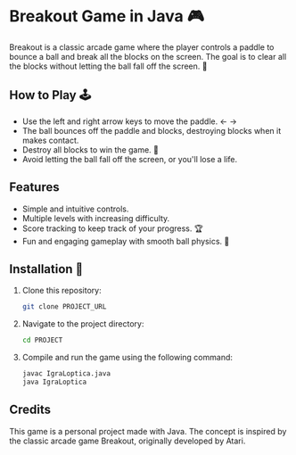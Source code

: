 # Breakout Game in Java 🎮

Breakout is a classic arcade game where the player controls a paddle to bounce a ball and break all the blocks on the screen. The goal is to clear all the blocks without letting the ball fall off the screen. 🧱

## How to Play 🕹️

- Use the left and right arrow keys to move the paddle. ← → 
- The ball bounces off the paddle and blocks, destroying blocks when it makes contact.
- Destroy all blocks to win the game. 🎯
- Avoid letting the ball fall off the screen, or you'll lose a life. 

## Features 

- Simple and intuitive controls. 
- Multiple levels with increasing difficulty.
- Score tracking to keep track of your progress. 🏆
- Fun and engaging gameplay with smooth ball physics. 🏓

## Installation 🔧

1. Clone this repository:
   ```bash
   git clone PROJECT_URL

2. Navigate to the project directory:
   ```bash
   cd PROJECT

3. Compile and run the game using the following command:
   ```bash
   javac IgraLoptica.java
   java IgraLoptica

   
## Credits 

This game is a personal project made with Java. The concept is inspired by the classic arcade game Breakout, originally developed by Atari.
